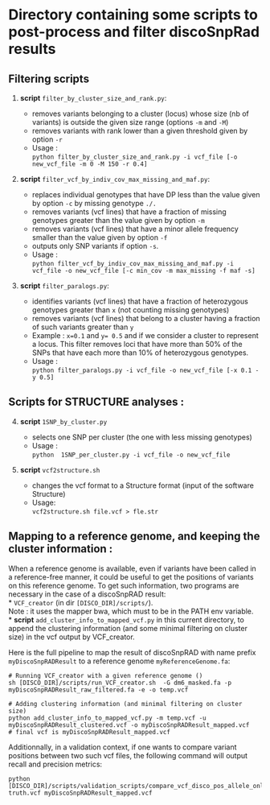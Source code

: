 # Directory containing some scripts to post-process and filter discoSnpRad results
   
	
## Filtering scripts  
  
   1. **script** `filter_by_cluster_size_and_rank.py`:
       * removes variants belonging to a cluster (locus) whose size (nb of variants) is outside the given size range (options `-m` and `-M`)
       * removes variants with rank lower than a given threshold given by option `-r`
       * Usage :  
       `python filter_by_cluster_size_and_rank.py -i vcf_file [-o new_vcf_file -m 0 -M 150 -r 0.4]`

   3. **script** `filter_vcf_by_indiv_cov_max_missing_and_maf.py`:
       * replaces individual genotypes that have DP less than the value given by option `-c` by missing genotype `./.`
       * removes variants (vcf lines) that have a fraction of missing genotypes greater than the value given by option `-m` 
       * removes variants (vcf lines) that have a minor allele frequency smaller than the value given by option `-f` 
       * outputs only SNP variants if option `-s`. 
       * Usage :    
       `python filter_vcf_by_indiv_cov_max_missing_and_maf.py -i vcf_file -o new_vcf_file [-c min_cov -m max_missing -f maf -s] `

  3. **script** `filter_paralogs.py`:
        * identifies variants (vcf lines) that have a fraction of heterozygous genotypes greater than `x` (not counting missing genotypes)
        * removes variants (vcf lines) that belong to a cluster having a fraction of such variants greater than `y`
        * Example : `x=0.1` and `y= 0.5` and if we consider a cluster to represent a locus. This filter removes loci that have more than 50% of the SNPs that have each more than 10% of heterozygous genotypes.
        * Usage :     
        `python filter_paralogs.py -i vcf_file -o new_vcf_file [-x 0.1 -y 0.5]`


## Scripts for STRUCTURE analyses :

   4. **script** `1SNP_by_cluster.py`
        * selects one SNP per cluster (the one with less missing genotypes)
        * Usage :   
        `python  1SNP_per_cluster.py -i vcf_file -o new_vcf_file`

   5. **script** `vcf2structure.sh`    
        * changes the vcf format to a Structure format (input of the software Structure)
        * Usage:    
        `vcf2structure.sh file.vcf > fle.str`   


## Mapping to a reference genome, and keeping the cluster information :

When a reference genome is available, even if variants have been called in a reference-free manner, it could be useful to get the positions of variants on this reference genome. To get such information, two programs are necessary in the case of a discoSnpRAD result:   
    * `VCF_creator` (in dir `[DISCO_DIR]/scripts/`).    
    Note : it uses the mapper bwa, which must to be in the PATH env variable.   
    * **script**  `add_cluster_info_to_mapped_vcf.py` in this current directory, to append the clustering information (and some minimal filtering on cluster size) in the vcf output by VCF_creator.

Here is the full pipeline to map the result of discoSnpRAD with name prefix `myDiscoSnpRADResult` to a reference genome `myReferenceGenome.fa`:
```
# Running VCF_creator with a given reference genome ()
sh [DISCO_DIR]/scripts/run_VCF_creator.sh  -G dm6_masked.fa -p myDiscoSnpRADResult_raw_filtered.fa -e -o temp.vcf

# Adding clustering information (and minimal filtering on cluster size)
python add_cluster_info_to_mapped_vcf.py -m temp.vcf -u myDiscoSnpRADResult_clustered.vcf -o myDiscoSnpRADResult_mapped.vcf
# final vcf is myDiscoSnpRADResult_mapped.vcf
```

Additionnally, in a validation context, if one wants to compare variant positions between two such vcf files, the following command will output recall and precision metrics:
```
python [DISCO_DIR]/scripts/validation_scripts/compare_vcf_disco_pos_allele_only.py truth.vcf myDiscoSnpRADResult_mapped.vcf
```


<!---
== Clustering full process ==
-----------------------------

`ls ${discofile}.fa > ${discofile}.fof  `

`short_read_connector.sh -b ${discofile}.fa -q ${discofile}.fof -s 0 -k ${k} -a
1 -l -p ${discofile}.txt`

`./quick_hierarchical_clustering ${discofile}.txt > ${discofile}.cluster`

`python3 clusters_and_fasta_to_fasta.py ${discofile}.fa ${discofile}.cluster >
${discofile}_with_clusters.fa`

`run_VCF_creator.sh -p ${discofile}_with_clusters.fa
-o ${discofile}_with_clusters.vcf`

**NB**: Then the `${discofile}_with_clusters.vcf` can be simply sorted to put
together variants from each cluster.

**Sources**:

`short_read_connector.sh` from <https://github.com/GATB/short_read_connector>

`run_VCF_creator.sh` from <https://github.com/GATB/DiscoSnp> (scripts directory)




== Old scripts ==
*  `filter_missgeno.py"  : filtering out variants with too many missing genotypes 
* From a .fa file generated by discoSnp-Rad, remove variants with too many missing genotypes 
* Usage: 
`filter_missgeno.py file max_missing` (with max_missing in percent)
-->
